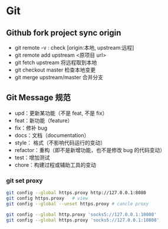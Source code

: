 # Git

## Github fork project sync origin

- git remote -v : check [origin:本地, upstream:远程]
- git remote add upstream <原项目 url>
- git fetch upstream 将远程取到本地
- git checkout master 检查本地变更
- git merge upstream/master 合并分支

## Git Message 规范

- upd：更新某功能（不是 feat, 不是 fix）
- feat：新功能（feature）
- fix：修补 bug
- docs：文档（documentation）
- style： 格式（不影响代码运行的变动）
- refactor：重构（即不是新增功能，也不是修改 bug 的代码变动）
- test：增加测试
- chore：构建过程或辅助工具的变动

### git set proxy

```bash
git config --global https.proxy http://127.0.0.1:8080
git config https.proxy   # view
git config --global --unset https.proxy # cancle proxy

git config --global http.proxy 'socks5://127.0.0.1:10808'
git config --global https.proxy 'socks5://127.0.0.1:10808'
```
